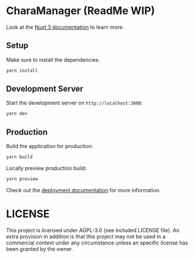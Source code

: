 # CharaManager (ReadMe WIP)

Look at the [Nuxt 3 documentation](https://nuxt.com/docs/getting-started/introduction) to learn more.

## Setup

Make sure to install the dependencies:

```bash
yarn install
```

## Development Server

Start the development server on `http://localhost:3000`:

```bash
yarn dev
```

## Production

Build the application for production:

```bash
yarn build
```

Locally preview production build:

```bash
yarn preview
```

Check out the [deployment documentation](https://nuxt.com/docs/getting-started/deployment) for more information.

# LICENSE

This project is licensed under AGPL-3.0 (see included LICENSE file).
An extra provision in addition is that this project may not be used in a commercial context under any circumstance unless an specific license has been granted by the owner.